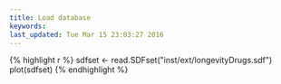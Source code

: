 ```yaml
---
title: Load database
keywords: 
last_updated: Tue Mar 15 23:03:27 2016
---
```



{% highlight r %}
sdfset <- read.SDFset("inst/ext/longevityDrugs.sdf")
plot(sdfset)
{% endhighlight %}


